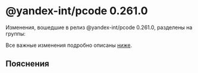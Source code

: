 # @yandex-int/pcode 0.261.0

<!-- ЧЕЛОВЕЧЕСКОЕ ВСТУПЛЕНИЕ -->

Изменения, вошедшие в релиз @yandex-int/pcode 0.261.0, разделены на группы:

Все важные изменения подробно описаны [ниже](#Пояснения).

## Пояснения

